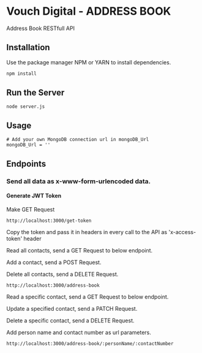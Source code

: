 # Vouch Digital - ADDRESS BOOK

Address Book RESTfull API

## Installation

Use the package manager NPM or YARN to install dependencies.

```bash
npm install
```

## Run the Server

```
node server.js
```

## Usage

```
# Add your own MongoDB connection url in mongoDB_Url
mongoDB_Url = ''
```

## Endpoints

### Send all data as x-www-form-urlencoded data.

#### Generate JWT Token

Make GET Request
```
http://localhost:3000/get-token
```

Copy the token and pass it in headers in every call to the API as 'x-access-token' header


Read all contacts, send a GET Request to below endpoint.

Add a contact, send a POST Request.

Delete all contacts, send a DELETE Request.
```
http://localhost:3000/address-book
```
Read a specific contact, send a GET Request to below endpoint.

Update a specified contact, send a PATCH Request.

Delete a specific contact, send a DELETE Request.

Add person name and contact number as url parameters.
```
http://localhost:3000/address-book/:personName/:contactNumber
```
